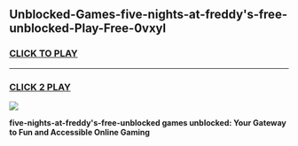
## Unblocked-Games-five-nights-at-freddy's-free-unblocked-Play-Free-0vxyl
<h3>
<a href="https://premium76.site?title=five-nights-at-freddy's-free-unblocked&ref=18A1">CLICK TO PLAY</a></h3>
<hr>

<h3>
<a href="https://premium76.site?title=five-nights-at-freddy's-free-unblocked&ref=18A1">CLICK 2 PLAY</a>
  
</h3>

<a href="https://premium76.site?title=five-nights-at-freddy's-free-unblocked&ref=18A1"><img src="https://clearcache.store/games.png"></a>


**five-nights-at-freddy's-free-unblocked games unblocked: Your Gateway to Fun and Accessible Online Gaming**

